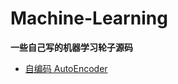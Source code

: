 # Machine-Learning

**一些自己写的机器学习轮子源码**
+ [自编码 AutoEncoder](https://github.com/batch-norm/Machine-Learning/tree/master/AutoEncoder)



